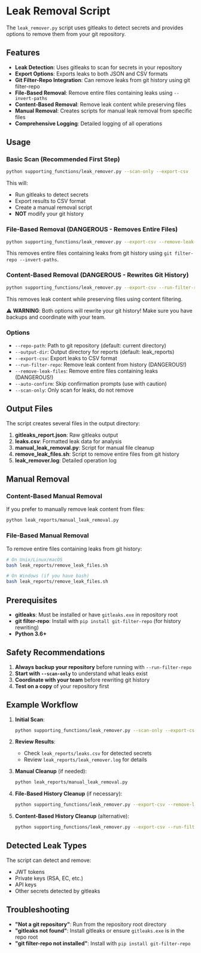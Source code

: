 # Leak Removal Script

The `leak_remover.py` script uses gitleaks to detect secrets and provides options to remove them from your git repository.

## Features

- **Leak Detection**: Uses gitleaks to scan for secrets in your repository
- **Export Options**: Exports leaks to both JSON and CSV formats
- **Git Filter-Repo Integration**: Can remove leaks from git history using git filter-repo
- **File-Based Removal**: Remove entire files containing leaks using `--invert-paths`
- **Content-Based Removal**: Remove leak content while preserving files
- **Manual Removal**: Creates scripts for manual leak removal from specific files
- **Comprehensive Logging**: Detailed logging of all operations

## Usage

### Basic Scan (Recommended First Step)
```bash
python supporting_functions/leak_remover.py --scan-only --export-csv
```

This will:
- Run gitleaks to detect secrets
- Export results to CSV format
- Create a manual removal script
- **NOT** modify your git history

### File-Based Removal (DANGEROUS - Removes Entire Files)
```bash
python supporting_functions/leak_remover.py --export-csv --remove-leak-files
```

This removes entire files containing leaks from git history using `git filter-repo --invert-paths`.

### Content-Based Removal (DANGEROUS - Rewrites Git History)
```bash
python supporting_functions/leak_remover.py --export-csv --run-filter-repo
```

This removes leak content while preserving files using content filtering.

⚠️ **WARNING**: Both options will rewrite your git history! Make sure you have backups and coordinate with your team.

### Options

- `--repo-path`: Path to git repository (default: current directory)
- `--output-dir`: Output directory for reports (default: leak_reports)
- `--export-csv`: Export leaks to CSV format
- `--run-filter-repo`: Remove leak content from history (DANGEROUS!)
- `--remove-leak-files`: Remove entire files containing leaks (DANGEROUS!)
- `--auto-confirm`: Skip confirmation prompts (use with caution)
- `--scan-only`: Only scan for leaks, do not remove

## Output Files

The script creates several files in the output directory:

1. **gitleaks_report.json**: Raw gitleaks output
2. **leaks.csv**: Formatted leak data for analysis
3. **manual_leak_removal.py**: Script for manual file cleanup
4. **remove_leak_files.sh**: Script to remove entire files from git history
5. **leak_remover.log**: Detailed operation log

## Manual Removal

### Content-Based Manual Removal
If you prefer to manually remove leak content from files:

```bash
python leak_reports/manual_leak_removal.py
```

### File-Based Manual Removal
To remove entire files containing leaks from git history:

```bash
# On Unix/Linux/macOS
bash leak_reports/remove_leak_files.sh

# On Windows (if you have bash)
bash leak_reports/remove_leak_files.sh
```

## Prerequisites

- **gitleaks**: Must be installed or have `gitleaks.exe` in repository root
- **git filter-repo**: Install with `pip install git-filter-repo` (for history rewriting)
- **Python 3.6+**

## Safety Recommendations

1. **Always backup your repository** before running with `--run-filter-repo`
2. **Start with `--scan-only`** to understand what leaks exist
3. **Coordinate with your team** before rewriting git history
4. **Test on a copy** of your repository first

## Example Workflow

1. **Initial Scan**:
   ```bash
   python supporting_functions/leak_remover.py --scan-only --export-csv
   ```

2. **Review Results**:
   - Check `leak_reports/leaks.csv` for detected secrets
   - Review `leak_reports/leak_remover.log` for details

3. **Manual Cleanup** (if needed):
   ```bash
   python leak_reports/manual_leak_removal.py
   ```

4. **File-Based History Cleanup** (if necessary):
   ```bash
   python supporting_functions/leak_remover.py --export-csv --remove-leak-files
   ```

5. **Content-Based History Cleanup** (alternative):
   ```bash
   python supporting_functions/leak_remover.py --export-csv --run-filter-repo
   ```

## Detected Leak Types

The script can detect and remove:
- JWT tokens
- Private keys (RSA, EC, etc.)
- API keys
- Other secrets detected by gitleaks

## Troubleshooting

- **"Not a git repository"**: Run from the repository root directory
- **"gitleaks not found"**: Install gitleaks or ensure `gitleaks.exe` is in the repo root
- **"git filter-repo not installed"**: Install with `pip install git-filter-repo`
